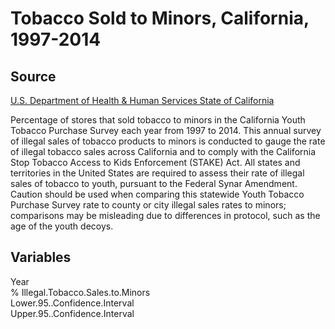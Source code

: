 # Tobacco Sold to Minors, California, 1997-2014

## Source
[U.S. Department of Health & Human Services State of California](https://catalog.data.gov/dataset/tobacco-sold-to-minors-california-1997-2014-d1901)

Percentage of stores that sold tobacco to minors in the California Youth Tobacco Purchase Survey each year from 1997 to 2014. This annual survey of illegal sales of tobacco products to minors is conducted to gauge the rate of illegal tobacco sales across California and to comply with the California Stop Tobacco Access to Kids Enforcement (STAKE) Act. All states and territories in the United States are required to assess their rate of illegal sales of tobacco to youth, pursuant to the Federal Synar Amendment. Caution should be used when comparing this statewide Youth Tobacco Purchase Survey rate to county or city illegal sales rates to minors; comparisons may be misleading due to differences in protocol, such as the age of the youth decoys.

## Variables
Year  
% Illegal.Tobacco.Sales.to.Minors  
Lower.95..Confidence.Interval    
Upper.95..Confidence.Interval  